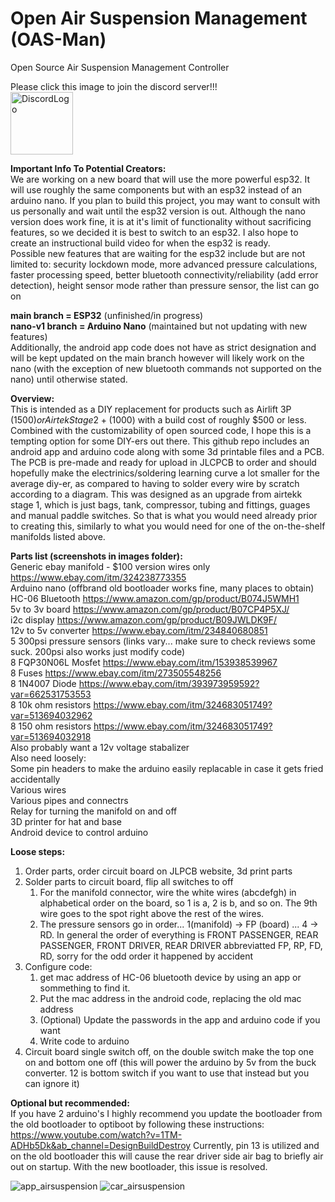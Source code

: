 # Open Air Suspension Management (OAS-Man)
Open Source Air Suspension Management Controller

Please click this image to join the discord server!!!<br>
<a href="https://discord.gg/pUf7FmHKpg"><img src="https://seeklogo.com/images/D/discord-logo-134E148657-seeklogo.com.png" alt="DiscordLogo" width="100" height="100"></a> 


**Important Info To Potential Creators:** <br>
We are working on a new board that will use the more powerful esp32. It will use roughly the same components but with an esp32 instead of an arduino nano. If you plan to build this project, you may want to consult with us personally and wait until the esp32 version is out. Although the nano version does work fine, it is at it's limit of functionality without sacrificing features, so we decided it is best to switch to an esp32. I also hope to create an instructional build video for when the esp32 is ready.<br>
Possible new features that are waiting for the esp32 include but are not limited to: security lockdown mode, more advanced pressure calculations, faster processing speed, better bluetooth connectivity/reliability (add error detection), height sensor mode rather than pressure sensor, the list can go on

**main branch = ESP32** (unfinished/in progress)<br>
**nano-v1 branch = Arduino Nano** (maintained but not updating with new features)<br>
Additionally, the android app code does not have as strict designation and will be kept updated on the main branch however will likely work on the nano (with the exception of new bluetooth commands not supported on the nano) until otherwise stated.

**Overview:** <br>
This is intended as a DIY replacement for products such as Airlift 3P ($1500) or Airtek Stage 2+ ($1000) with a build cost of roughly $500 or less. Combined with the customizability of open sourced code, I hope this is a tempting option for some DIY-ers out there. This github repo includes an android app and arduino code along with some 3d printable files and a PCB. The PCB is pre-made and ready for upload in JLCPCB to order and should hopefully make the electrinics/soldering learning curve a lot smaller for the average diy-er, as compared to having to solder every wire by scratch according to a diagram. This was designed as an upgrade from airtekk stage 1, which is just bags, tank, compressor, tubing and fittings, guages and manual paddle switches. So that is what you would need already prior to creating this, similarly to what you would need for one of the on-the-shelf manifolds listed above.

**Parts list (screenshots in images folder):** <br>
Generic ebay manifold - $100 version wires only https://www.ebay.com/itm/324238773355<br>
Arduino nano (offbrand old bootloader works fine, many places to obtain)<br>
HC-06 Bluetooth https://www.amazon.com/gp/product/B074J5WMH1<br>
5v to 3v board https://www.amazon.com/gp/product/B07CP4P5XJ/<br>
i2c display https://www.amazon.com/gp/product/B09JWLDK9F/<br>
12v to 5v converter https://www.ebay.com/itm/234840680851<br>
5 300psi pressure sensors (links vary... make sure to check reviews some suck. 200psi also works just modify code)<br>
8 FQP30N06L Mosfet https://www.ebay.com/itm/153938539967<br>
8 Fuses https://www.ebay.com/itm/273505548256<br>
8 1N4007 Diode https://www.ebay.com/itm/393973959592?var=662531753553<br>
8 10k ohm resistors https://www.ebay.com/itm/324683051749?var=513694032962<br>
8 150 ohm resistors https://www.ebay.com/itm/324683051749?var=513694032918<br>
Also probably want a 12v voltage stabalizer<br>
Also need loosely:<br>
Some pin headers to make the arduino easily replacable in case it gets fried accidentally<br>
Various wires<br>
Various pipes and connectrs<br>
Relay for turning the manifold on and off<br>
3D printer for hat and base<br>
Android device to control arduino<br>

**Loose steps:** <br>
1. Order parts, order circuit board on JLPCB website, 3d print parts
2. Solder parts to circuit board, flip all switches to off
    1. For the manifold connector, wire the white wires (abcdefgh) in alphabetical order on the board, so 1 is a, 2 is b, and so on. The 9th wire goes to the spot right above the rest of the wires.
    2. The pressure sensors go in order... 1(manifold) -> FP (board) ... 4 -> RD. In general the order of everything is FRONT PASSENGER, REAR PASSENGER, FRONT DRIVER, REAR DRIVER abbreviatted FP, RP, FD, RD, sorry for the odd order it happened by accident
4. Configure code:
    1. get mac address of HC-06 bluetooth device by using an app or sommething to find it.
    2. Put the mac address in the android code, replacing the old mac address
    3. (Optional) Update the passwords in the app and arduino code if you want
    4. Write code to arduino
5. Circuit board single switch off, on the double switch make the top one on and bottom one off (this will power the arduino by 5v from the buck converter. 12 is bottom switch if you want to use that instead but you can ignore it)

**Optional but recommended:** <br>
If you have 2 arduino's I highly recommend you update the bootloader from the old bootloader to optiboot by following these instructions: https://www.youtube.com/watch?v=1TM-ADHb5Dk&ab_channel=DesignBuildDestroy
Currently, pin 13 is utilized and on the old bootloader this will cause the rear driver side air bag to briefly air out on startup. With the new bootloader, this issue is resolved.

<!--**ESP32 Flashing Steps:** <br>
FUTURE SETUP FOR WHEN WE MOVE TO NATIVE ESP32 CODE
Windows instructions:<br>
text tutorial:<br>
Install ESP32-IDF https://docs.espressif.com/projects/esp-idf/en/stable/esp32/get-started/windows-setup.html <br>
After install<br>
video tutorial:<br>
click the video below and follow step 1 but use OAS-Man folder in this project instead of the blink folder to build and flash onto the ESP32<br>
For a full tutorial with visual studio setup please follow these two videos:<br>
https://www.youtube.com/watch?v=5IuZ-E8Tmhg&ab_channel=YuriR<br>
https://www.youtube.com/watch?v=oHHOCdmLiII&ab_channel=YuriR<br>-->


![app_airsuspension](https://user-images.githubusercontent.com/7937950/236578835-0e3a208d-48cf-48e8-a882-4479f1afe35c.png)
![car_airsuspension](https://user-images.githubusercontent.com/7937950/236578918-bfa39ad6-a3b5-4d52-b36a-be34e8c608af.png)

